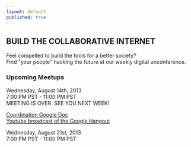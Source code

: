 ```yaml
---
layout: default
published: true
---
```


## BUILD THE COLLABORATIVE INTERNET
Feel compelled to build the tools for a better society?  
Find "your people" hacking the future at our weekly digital unconference.

### Upcoming Meetups
Wednesday, August 14th, 2013  
7:00 PM PST - 11:00 PM PST  
MEETING IS OVER.  SEE YOU NEXT WEEK!  

[Coordination Google Doc](https://docs.google.com/spreadsheet/ccc?key=0Aqe_OvhjNeDPdFlpNzN5OEhhaW5uMnFuMm9ld0I0QkE&usp=sharing)  
[Youtube broadcast of the Google Hangout](http://youtu.be/1xCwNbaqASk)

  
Wednesday, August 21st, 2013  
7:00 PM PST - 11:00 PM PST  
